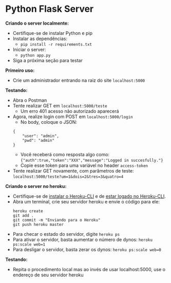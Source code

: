 # Python Flask Server

**Criando o server localmente:**

- Certifique-se de instalar Python e pip
- Instalar as dependências:
    - `pip install -r requirements.txt`
- Iniciar o server:
    - `python app.py`
- Siga a próxima seção para testar

**Primeiro uso:**

- Crie um administrador entrando na raiz do site `localhost:5000`

**Testando:**
- Abra o Postman
- Tente realizar GET em `localhost:5000/teste`
    - Um erro 401 acesso não autorizado aparecerá
- Agora, realize login com POST em `localhost:5000/login`
    - No body, coloque o JSON:
    ```
    {
        "user": "admin",
        "pwd": "admin"
    }
    ```
    - Você receberá como resposta algo como: `{"auth":true,"token":"XXX","message":"Logged in succesfully."}`
    - Copie esse token para uma variável no header `access-token`
- Tente realizar GET novamente, com parâmetros de teste: `localhost:5000/teste?um=1&dois=2&tres=3&quatro=4`

**Criando o server no heroku:**

- Certifique-se de [instalar o Heroku-CLI](https://devcenter.heroku.com/articles/heroku-cli#download-and-install) e de [estar logado no Heroku-CLI](https://devcenter.heroku.com/articles/heroku-cli#getting-started).
- Abra um terminal, crie seu servidor heroku e envie o código para ele:
    ```
	heroku create
	git add .
	git commit -m "Enviando para o Heroku"
	git push heroku master
    ```
- Para checar o estado do servidor, digite `heroku ps`
- Para ativar o servidor, basta aumentar o número de dynos: `heroku ps:scale web=1`
- Para desligar o servidor, basta zerar os dynos: `heroku ps:scale web=0`

**Testando:**
- Repita o procedimento local mas ao invés de usar localhost:5000, use o endereço de seu servidor heroku